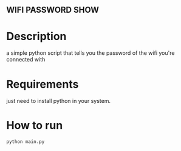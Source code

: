 ## WIFI PASSWORD SHOW
# Description
a simple python script that tells you the password of the wifi you're connected with

# Requirements
just need to install python in your system.

# How to run
`python main.py`
